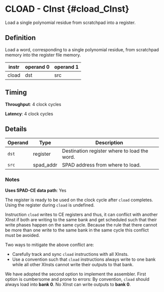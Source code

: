 # CLOAD - CInst {#cload_CInst}

Load a single polynomial residue from scratchpad into a register.

## Definition

Load a word, corresponding to a single polynomial residue, from scratchpad memory into the register file memory.

| instr | operand 0 | operand 1 |
|-|-|-|
| cload | dst | src |

## Timing

**Throughput**: 4 clock cycles

**Latency**: 4 clock cycles

## Details

| Operand | Type | Description |
|-|-|-|
| `dst` | register | Destination register where to load the word. |
| `src` | spad_addr | SPAD address from where to load. |

### Notes

**Uses SPAD-CE data path**: Yes

The register is ready to be used on the clock cycle after `cload` completes. Using the register during `cload` is undefined.

Instruction `cload` writes to CE registers and thus, it can conflict with another XInst if both are writing to the same bank and get scheduled such that their write phases happen on the same cycle. Because the rule that there cannot be more than one write to the same bank in the same cycle this conflict must be avoided.

Two ways to mitigate the above conflict are:

- Carefully track and sync `cload` instructions with all XInsts.
- Use a convention such that `cload` instructions always write to one bank while all other XInsts cannot write their outputs to that bank.

We have adopted the second option to implement the assembler. First option is cumbersome and prone to errors: By convention, `cload` should always load into **bank 0**. No XInst can write outputs to **bank 0**.
